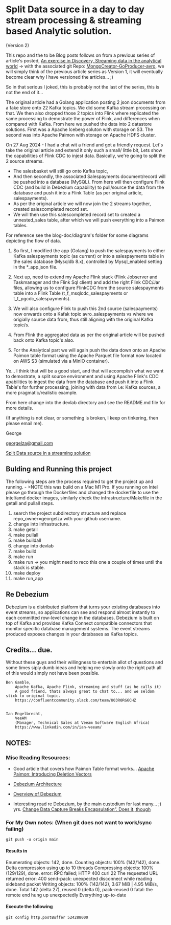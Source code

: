 # Split Data source in a day to day stream processing & streaming based Analytic solution.

(Version 2)

This repo and the to be Blog posts follows on from a previous series of article's posted, [An exercise in Discovery, Streaming data in the analytical world](https://medium.com/@georgelza/an-exercise-in-discovery-streaming-data-in-the-analytical-world-part-1-e7c17d61b9d2) -> with the associated git Repo: [MongoCreator-GoProducer-avro](https://github.com/georgelza/MongoCreator-GoProducer-avro), we will simply think of the previous article series as Version 1, it will eventually become clear why I have versioned the articles... ;)


So in that serious I joked, this is probably not the last of the series, this is not the end of it...

The original article had a Golang application posting 2 json documents from a fake store onto 22 Kafka topics. We did some Kafka stream processing on that. We then also dropped those 2 topics into Flink where replicated the same processing to demostrate the power of Flink, and differences when compared with Kafka. From here we pushed the data into 2 datastore solutions. First was a Apache Iceberg soluton with storage on S3. The second was into Apache Paimon with storage on Apache HDFS cluster.


On 27 Aug 2024 - I had a chat wit a friend and got a friendly request. Let's take the original article and extend it only such a small/ little bit, Lets show the capabilities of Flink CDC to injest data. Basically, we're going to split the 2 source streams.

 - The salesbasket will still go onto Kafka topic, 
 - And then secondly, the associated Salespayments document/record will be pushed into a database (MySQL). From here will then configure Flink CDC (and build in Debezium capability) to pull/source the data from the database and push it into a Flink Table (as per original article, salespayments).
 - As per the original article we will now join the 2 streams together, created salescompleted record set.
 - We will then use this salescompleted record set to created a unnested_sales table, after which we will push everything into a Paimon tables.

For reference see the blog-doc/diagram's folder for some diagrams depicting the flow of data.


1. So first, I modified the app (Golang) to push the salespayments to either Kafka salespayments topic (as current) or into a salespayments table in the sales database (Mysqldb 8.x), controlled by Mysql_enabled setting in the *_app.json file.

2. Next up, need to extend my Apache Flink stack (Flink Jobserver and Taskmanager and the Flink Sql client) and add the right Flink CDC/Jar files, allowing us to configure FlinkCDC from the source salespayments table into a Flink Table (t_f_msqlcdc_salespayments or t_f_pgcdc_salespayments). 

3. We will also configure Flink to push this 2nd source (salespayments) now onwards onto a Kafak topic avro_salespayments vs where we origially source data from, thus still aligning with the original Kafka topic/s.

4. From Flink the aggregated data as per the original article will be pushed back onto Kafka topic's also.

5. For the Analytical part we will again push the data down onto an Apache Paimon table format using the Apache Parquet file format now located on AWS S3 (simulated via a MinIO container).


Ye... I think that will be a good start, and that will accomplish what we want to demostrate, a split source environment and using Apache Flink's CDC apabilities to ingest the data from the database and push it into a Flink Table's for further processing, joining with data from i.e: Kafka sources, a more pragmatic/realistic example.

From here change into the devlab directory and see the README.md file for more details.

(If anything is not clear, or something is broken, I keep on tinkering, then please email me).

George

georgelza@gmail.com

[Split Data source in a streaming solution](https://github.com/georgelza/split-sources-in-streaming-world.git)


## Bulding and Running this project

The following steps are the process required to get the project up and running. - >NOTE this was build on a Mac M1 Pro. If you running on Intel please go through the Dockerfiles and changed the dockerfile to use the intel/amd docker images, similarly check the infrastructure/Makefile in the getall and pullall steps.

1. search the project subdirectory structure and replace repo_owner=georgelza with your github username.
2. change into infrastructure.
3. make getall
4. make pullall
5. make buildall
6. change into devlab
7. make build
8. make run
9. make run  -> you might need to reco this one a couple of times until the stack is stable.
10. make deploy
11. make run_app

## Re Debezium

Debezium is a distributed platform that turns your existing databases into event streams, so applications can see and respond almost instantly to each committed row-level change in the databases. Debezium is built on top of Kafka and provides Kafka Connect compatible connectors that monitor specific database management systems. The event streams produced exposes changes in your databases as Kafka topics. 


## Credits... due.

Without these guys and their willingness to entertain allot of questions and some times siply dumb ideas and helping me slowly onto the right path all of this would simply not have been possible.


    Ben Gamble,
        Apache Kafka, Apache Flink, streaming and stuff (as he calls it)
        A good friend, thats always great to chat to... and we seldom stick to original topic.
        https://confluentcommunity.slack.com/team/U03R0RG6CHZ


    Ian Engelbrecht,
        VeeAM
        (Manager, Technical Sales at Veeam Software English Africa)
        https://www.linkedin.com/in/ian-veeam/


## NOTES:


### Misc Reading Resources:

- Good article that covers how Paimon Table format works... [Apache Paimon: Introducing Deletion Vectors](https://medium.com/@ipolyzos_/apache-paimon-introducing-deletion-vectors-584666ee90de) 

- [Debezium Architecture](https://debezium.io/documentation/reference/stable/architecture.html)
- [Overview of Debezium](https://docs.redhat.com/en/documentation/red_hat_integration/2022.q3/html/getting_started_with_debezium/introduction-debezium)
- Interesting read re Debezium, by the main custodium for last many... ;) yrs. [Change Data Capture Breaks Encapsulation”. Does it, though](https://www.decodable.co/blog/change-data-capture-breaks-encapsulation-does-it-though)



### For My Own notes: (When git does not want to work/sync failing)
    
```git push -u origin main```

#### Results in

Enumerating objects: 142, done.
Counting objects: 100% (142/142), done.
Delta compression using up to 10 threads
Compressing objects: 100% (129/129), done.
error: RPC failed; HTTP 400 curl 22 The requested URL returned error: 400
send-pack: unexpected disconnect while reading sideband packet
Writing objects: 100% (142/142), 3.67 MiB | 4.95 MiB/s, done.
Total 142 (delta 27), reused 0 (delta 0), pack-reused 0
fatal: the remote end hung up unexpectedly
Everything up-to-date
    
#### Execute the following

```git config http.postBuffer 524288000```